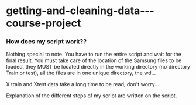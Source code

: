 getting-and-cleaning-data---course-project
==========================================
<h3>How does my script work??</h3>
Nothing special to note. You have to run the entire script and wait for the final result.
You must take care of the location of the Samsung files to be loaded, they MUST be located directly in the working directory (no directory Train or test), all the files are in one unique directory, the wd...

X train and Xtest data take a long time to be read, don't worry...

Explanation of the different steps of my script are written on the script.

